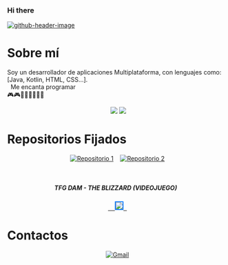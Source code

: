 ### Hi there 
[![github-header-image](https://i.postimg.cc/020TvvQc/github-header-image.png)](https://postimg.cc/CzdPCWbq)

# Sobre mí

Soy un desarrollador de aplicaciones Multiplataforma, con lenguajes como: <br>
[Java, Kotlin, HTML, CSS...]. <br>  
Me encanta programar <br>
​​‍​‍​🎮​🎮​👨🏻‍💻​👨🏻‍💻​

<div align="center">
  
  <img src="https://github-readme-stats.vercel.app/api?username=DeLaKruz&theme=catppuccin_mocha&show_icons=true" style="border: none;" /> 
  <a href="https://github.com/anuraghazra/github-readme-stats">
    <img src="https://github-readme-stats.vercel.app/api/top-langs/?username=DeLaKruz&layout=donut&theme=dark"   
 style="border: none;" />
  </a>

</div>

# Repositorios Fijados

<div align="center">

  [![Repositorio 1](https://img.shields.io/badge/Repositorio%201-%234AACC5?style=for-the-badge&logo=github&logoColor=white)](https://github.com/DeLaKruz/AhorcadoGrafico) 
  [![Repositorio 2](https://img.shields.io/badge/Repositorio%202-%234AACC5?style=for-the-badge&logo=github&logoColor=white)](https://github.com/DeLaKruz/AmazingCardGame)

</div>

<div align="center">
  <h5>TFG DAM - THE BLIZZARD (VIDEOJUEGO)</h5>
  <a href="https://github.com/DeLaKruz/TFG-DAM-VIDEOJUEGO-THEBLIZZARD">
    <img src="https://i.postimg.cc/sfPNMBH6/LOGO.png" style="border: 2px solid #007BFF; transition: transform 0.2s;">
  </a>
</div>

# Contactos

<div align="center">

  [![Gmail](https://img.shields.io/badge/Gmail-D14836?style=for-the-badge&logo=gmail&logoColor=white)](mailto:yerayg466@gmail.com)

</div>
